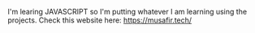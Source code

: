 I'm learing JAVASCRIPT so I'm putting whatever I am learning using the projects.
Check this website here: https://musafir.tech/


